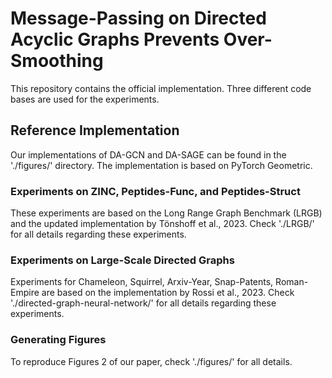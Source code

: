 # Message-Passing on Directed Acyclic Graphs Prevents Over-Smoothing

This repository contains the official implementation. Three different code bases are used for the experiments.

## Reference Implementation

Our implementations of DA-GCN and DA-SAGE can be found in the './figures/' directory. The implementation is based on PyTorch Geometric.

### Experiments on ZINC, Peptides-Func, and Peptides-Struct

These experiments are based on the Long Range Graph Benchmark (LRGB) and the updated implementation by Tönshoff et al., 2023. Check './LRGB/' for all details regarding these experiments.

### Experiments on Large-Scale Directed Graphs

Experiments for Chameleon, Squirrel, Arxiv-Year, Snap-Patents, Roman-Empire are based on the implementation by Rossi et al., 2023. Check './directed-graph-neural-network/' for all details regarding these experiments.

### Generating Figures

To reproduce Figures 2 of our paper, check './figures/' for all details. 